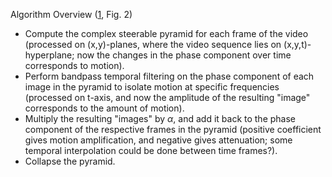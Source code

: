 Algorithm Overview ([1], Fig. 2)
- Compute the complex steerable pyramid for each frame of the video (processed on (x,y)-planes, where the video sequence lies on (x,y,t)-hyperplane; now the changes in the phase component over time corresponds to motion).
- Perform bandpass temporal filtering on the phase component of each image in the pyramid to isolate motion at specific frequencies (processed on t-axis, and now the amplitude of the resulting "image" corresponds to the amount of motion).
- Multiply the resulting "images" by $\alpha$, and add it back to the phase component of the respective frames in the pyramid (positive coefficient gives motion amplification, and negative gives attenuation; some temporal interpolation could be done between time frames?).
- Collapse the pyramid.

[1]: phase-video.pdf
